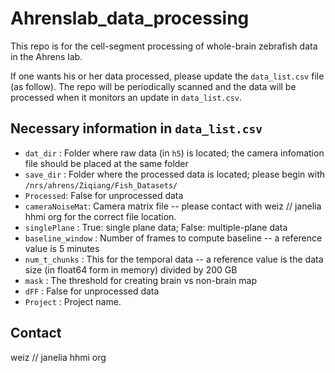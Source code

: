 # Ahrenslab_data_processing

This repo is for the cell-segment processing of whole-brain zebrafish data in the Ahrens lab.

If one wants his or her data processed, please update the `data_list.csv` file (as follow). The repo will be periodically scanned and the data will be processed when it monitors an update in `data_list.csv`.

## Necessary information in `data_list.csv`
* `dat_dir` : Folder where raw data (in `h5`) is located; the camera infomation file should be placed at the same folder
* `save_dir` : Folder where the processed data is located; please begin with `/nrs/ahrens/Ziqiang/Fish_Datasets/`
* `Processed`: False for unprocessed data
* `cameraNoiseMat`: Camera matrix file -- please contact with weiz // janelia hhmi org for the correct file location.
* `singlePlane` : True: single plane data; False: multiple-plane data
* `baseline_window` : Number of frames to compute baseline -- a reference value is 5 minutes
* `num_t_chunks` : This for the temporal data -- a reference value is the data size (in float64 form in memory)  divided by 200 GB
* `mask` : The threshold for creating brain vs non-brain map
* `dFF` : False for unprocessed data
* `Project` : Project name.

## Contact
weiz // janelia hhmi org
